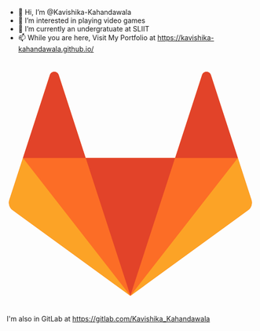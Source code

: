 - 👋 Hi, I’m @Kavishika-Kahandawala
- 👀 I’m interested in playing video games
- 🌱 I’m currently an undergratuate at SLIIT
- 📫 While you are here, Visit My Portfolio at https://kavishika-kahandawala.github.io/
<!--- - 💞️ I’m looking to collaborate on ...  --->

<svg viewBox="0 0 128 128">
            <path fill="#FC6D26" d="M126.615 72.31l-7.034-21.647L105.64 7.76c-.716-2.206-3.84-2.206-4.556 0l-13.94 42.903H40.856L26.916 7.76c-.717-2.206-3.84-2.206-4.557 0L8.42 50.664 1.385 72.31a4.792 4.792 0 001.74 5.358L64 121.894l60.874-44.227a4.793 4.793 0 001.74-5.357"></path><path fill="#E24329" d="M64 121.894l23.144-71.23H40.856L64 121.893z"></path><path fill="#FC6D26" d="M64 121.894l-23.144-71.23H8.42L64 121.893z"></path><path fill="#FCA326" d="M8.42 50.663L1.384 72.31a4.79 4.79 0 001.74 5.357L64 121.894 8.42 50.664z"></path><path fill="#E24329" d="M8.42 50.663h32.436L26.916 7.76c-.717-2.206-3.84-2.206-4.557 0L8.42 50.664z"></path><path fill="#FC6D26" d="M64 121.894l23.144-71.23h32.437L64 121.893z"></path><path fill="#FCA326" d="M119.58 50.663l7.035 21.647a4.79 4.79 0 01-1.74 5.357L64 121.894l55.58-71.23z"></path><path fill="#E24329" d="M119.58 50.663H87.145l13.94-42.902c.717-2.206 3.84-2.206 4.557 0l13.94 42.903z"></path>
            </svg>
          
I'm also in GitLab at https://gitlab.com/Kavishika_Kahandawala
<!---
Kavishika-Kahandawala/Kavishika-Kahandawala is a ✨ special ✨ repository because its `README.md` (this file) appears on your GitHub profile.
You can click the Preview link to take a look at your changes.
--->


